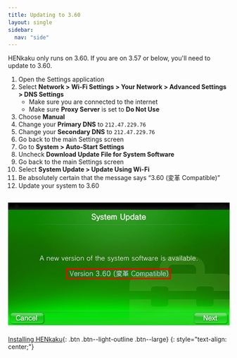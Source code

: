 ```yaml
---
title: Updating to 3.60
layout: single
sidebar:
  nav: "side"
---
```


HENkaku only runs on 3.60. If you are on 3.57 or below, you'll need to update to 3.60.

1. Open the Settings application
2. Select **Network > Wi-Fi Settings > Your Network > Advanced Settings > DNS Settings**
	- Make sure you are connected to the internet
	- Make sure **Proxy Server** is set to **Do Not Use**
3. Choose **Manual**
4. Change your **Primary DNS** to `212.47.229.76`
5. Change your **Secondary DNS** to `212.47.229.76`
6. Go back to the main Settings screen
7. Go to **System > Auto-Start Settings**
8. Uncheck **Download Update File for System Software**
6. Go back to the main Settings screen
7. Select **System Update > Update Using Wi-Fi**
8. Be absolutely certain that the message says “3.60 (変革 Compatible)”
9. Update your system to 3.60

![Vita Update 3.60](/assets/images/vitaupdate.jpg "Vita Update 3.60")
---
[Installing HENkaku](/guide/installing-henkaku){: .btn .btn--light-outline .btn--large}
{: style="text-align: center;"}
